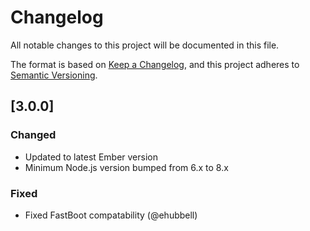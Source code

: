 # Changelog
All notable changes to this project will be documented in this file.

The format is based on [Keep a Changelog](https://keepachangelog.com/en/1.0.0/),
and this project adheres to [Semantic Versioning](https://semver.org/spec/v2.0.0.html).

## [3.0.0]
### Changed
- Updated to latest Ember version
- Minimum Node.js version bumped from 6.x to 8.x

### Fixed
- Fixed FastBoot compatability (@ehubbell)
